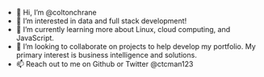 - 👋 Hi, I’m @coltonchrane
- 👀 I’m interested in data and full stack development!
- 🌱 I’m currently learning more about Linux, cloud computing, and JavaScript.
- 💞️ I’m looking to collaborate on projects to help develop my portfolio. My primary interest is business intelligence and solutions.
- 📫 Reach out to me on Github or Twitter @ctcman123

<!---
coltonchrane/coltonchrane is a ✨ special ✨ repository because its `README.md` (this file) appears on your GitHub profile.
You can click the Preview link to take a look at your changes.
--->
